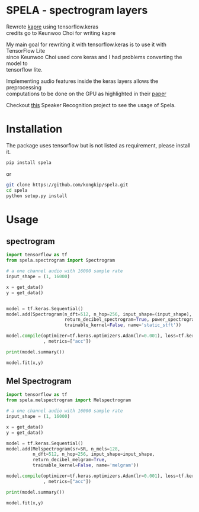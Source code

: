 # SPELA - spectrogram layers

Rewrote [kapre](https://github.com/kongkip/kapre#installation) using tensorflow.keras \
credits go to Keunwoo Choi for writing kapre

My main goal for rewriting it with tensorflow.keras is to use it with TensorFlow Lite \
since Keunwoo Choi used core keras and I had problems converting the model to \
tensorflow lite.

Implementing audio features inside the keras layers allows the preprocessing \
computations to be done on the GPU as highlighted in their [paper](https://arxiv.org/abs/1706.05781)

Checkout [this]() Speaker Recognition project to see the usage of Spela.

# Installation

The package uses tensorflow but is not listed as requirement, please install it.

```bash
pip install spela
```

or

```bash
git clone https://github.com/kongkip/spela.git
cd spela
python setup.py install
```

# Usage

## spectrogram

```python
import tensorflow as tf
from spela.spectrogram import Spectrogram

# a one channel audio with 16000 sample rate
input_shape = (1, 16000)

x = get_data()
y = get_data()


model = tf.keras.Sequential()
model.add(Spectrogram(n_dft=512, n_hop=256, input_shape=(input_shape),
                      return_decibel_spectrogram=True, power_spectrogram=2.0,
                      trainable_kernel=False, name='static_stft'))

model.compile(optimizer=tf.keras.optimizers.Adam(lr=0.001), loss=tf.keras.losses.categorical_crossentropy
              , metrics=["acc"])

print(model.summary())

model.fit(x,y)
```

## Mel Spectrogram

```python
import tensorflow as tf
from spela.melspectrogram import Melspectrogram

# a one channel audio with 16000 sample rate
input_shape = (1, 16000)

x = get_data()
y = get_data()

model = tf.keras.Sequential()
model.add(Melspectrogram(sr=SR, n_mels=128,
          n_dft=512, n_hop=256, input_shape=input_shape,
          return_decibel_melgram=True,
          trainable_kernel=False, name='melgram'))

model.compile(optimizer=tf.keras.optimizers.Adam(lr=0.001), loss=tf.keras.losses.categorical_crossentropy
              , metrics=["acc"])

print(model.summary())

model.fit(x,y)
```
